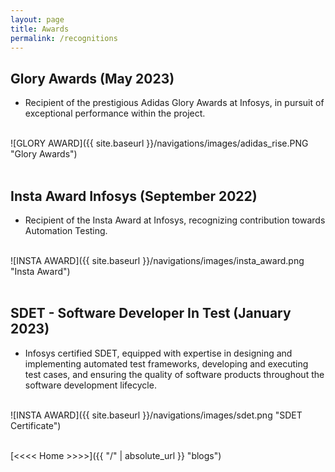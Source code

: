 ```yaml
---
layout: page
title: Awards
permalink: /recognitions
---
```


## Glory Awards (May 2023)
- Recipient of the prestigious Adidas Glory Awards at Infosys, in pursuit of exceptional performance within the project. <br> <br>

![GLORY AWARD]({{ site.baseurl }}/navigations/images/adidas_rise.PNG "Glory Awards") <br> <br>


## Insta Award Infosys (September 2022)
- Recipient of the Insta Award at Infosys, 
    recognizing contribution towards Automation Testing. <br> <br>

![INSTA AWARD]({{ site.baseurl }}/navigations/images/insta_award.png "Insta Award") <br> <br> 


## SDET - Software Developer In Test (January 2023)
- Infosys certified SDET, 
    equipped with expertise in designing and implementing automated 
    test frameworks, developing and executing test cases, and ensuring 
    the quality of software products throughout the software development
    lifecycle. <br> <br>

![INSTA AWARD]({{ site.baseurl }}/navigations/images/sdet.png "SDET Certificate") <br> <br> 


[<<<< Home >>>>]({{ "/" | absolute_url }} "blogs")
